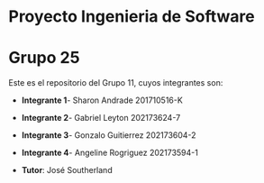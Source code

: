 # Proyecto Ingenieria de Software

# Grupo 25
Este es el repositorio del Grupo 11, cuyos integrantes son:
* **Integrante 1**- Sharon Andrade 201710516-K
* **Integrante 2**- Gabriel Leyton 202173624-7
* **Integrante 3**- Gonzalo Guitierrez  202173604-2
* **Integrante 4**- Angeline Rogriguez  202173594-1

* **Tutor**: José Southerland
